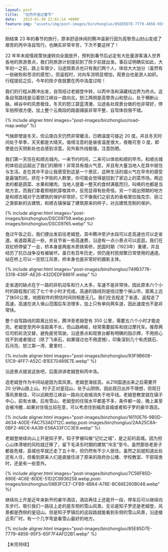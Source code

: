 ```yaml
---
layout: post
title:  "在丙中洛过春节"
date:   2023-01-30 22:01:14 +0800
feature-img: "assets/img/post-images/binzhongluo/85E85D7E-7779-4856-95F5-65F7F4AFD2B1.webp"
---
```

刚结束 23 年的春节的旅行，原本舒适休闲的腾冲温泉行因为高黎贡山封山变成了艰苦的丙中洛自驾行。也确实非常辛苦，下次不要这样了！

22 年年末疫情政策快速转向全面放开，预判到春节后必定有大批量游客涌入世界各地的旅游景点，我们将旅游计划提前到了除夕前就出发。事后证明确实如此，大年初一之前，路上车很少，沿途观景点也只有我们两个人，体验大大加分（虽然有一些破败和苍凉的感觉）。但返程时，对向车流明显增加，观景台也是游人如织。行程提前之后，今年的除夕夜就要在丙中洛度过啦！

我们的行程从腾冲出发，自驾经过老姆登中转，以丙中洛和滇藏线边界为终点。这条自驾路线是沿着怒江峡谷一路向北，怒江两侧是高黎贡山和怒山，处于横断山脉。峡谷中的风景极佳，冬天的怒江碧蓝清澈，沿途各处观景台做的也非常好，停车拍照很方便。加上整个云南段的路面铺装非常平整，自驾体验很不错。

{% include aligner.html images="post-images/binzhongluo/road-map.webp" %}


气候即使是冬天，但云南白天仍然非常暖活，日晒温度可接近 20 度。并且冬天时间处于旱季，天天都是大晴天。值得注意的是昼夜温差很大，夜晚可至 0 度，即使是白天阴影处也会感到凉意。另外紫外线极强，注意防晒。

我们第一天住在和顺古城内，一来节约时间，二来可以体验和顺的早市。和顺古城的体验远远超出了我们的期待！非常具有烟火气息，并且有大量当地人在其中居住与生活。走在其中不会让我感受到这是一个景区，这种生活的烟火气在早市的感受是最强烈的。挤在十字街的人群里，你可能会觉得是回到了家边上的菜市场。两边卖的都是蔬菜、水果和猪肉，当地人提着一整天的食材满载而归，叫唤的也都是当地方言。而我们拿着照相机穿梭其中，反而显得有些奇怪。另一个超出预期的地方是和顺古城对于古建筑的保护非常好。它不像我们之前去的香格里拉独克宗、丽江之类崭新的古建筑，和顺古镇保留了建筑原来的样子，对古建筑克制的保护。

{% include aligner.html images="post-images/binzhongluo/DSC09759.webp,post-images/binzhongluo/DSC09765.webp" %}

食过午饭之后，我们便出发前往老姆登。其中腾冲至泸水段可以走高速也可以走省道。省道距离近一些，并且节省一些高速费，沿途有一点小景点可以逛逛。我们在双虹桥停留了一会，桥本身是两座木质铁索桥，民国时期（1923年）重建，并且经历了抗日战争没有被破坏。虽已有百年历史，但仍是村民频繁日常使用的通道。站在桥上可以一览怒江风景，桥本身也是非常好的摄影主体。

{% include aligner.html images="post-images/binzhongluo/749B3776-3318-436F-AE26-432DEDF8861F.webp" %}

走省道的缺点在于一路的非机动车和行人太多，车速不是非常快，因此原本六个小时的路程我们花了七个半小时才完成。高速的路线则是绕过整个保山市，距离上远了快50公里，地图软件的预估时间则相差无几。我们在去程走了省道，返程走了高速，高速在进入保山范围后车流增多，加上只有单向两车道，因此速度也不是非常快。

整个自驾路线的距离比较长，腾冲至老姆登有 350 公里，需要五六个小时才能走完。老姆登至丙中洛距离不长，但山路崎岖，经常需要超车和绕过摩托车。推荐两位司机轮流交替，避免疲劳驾驶。沿途景点和观景台都有明确的指示牌，不用担心找不到或者错过（除了飞来石，如果错过也不用遗憾），印象深刻几个有虎跳石、石月亮、怒江第一湾、雾里村…

{% include aligner.html images="post-images/binzhongluo/93F9B608-51C9-4FF7-A52C-B1EE70489E7E.webp" %}

沿途景点就说这些吧，后面讲讲老姆登和丙中洛。

选老姆登作为中间站是因为其风景。老姆登海拔高，从219国道出来之后需要开 20 分钟山路上山。村子正对皇冠山，处于山阴侧，因此观日出并不理想，但观日落风景极佳，可以远眺怒江峡谷一路向北收缩消失于地平线。老姆登教堂就在镇子中心，前有水塘，后有雪山，老姆登的住宿水平都差不多，条件都一般，晚上甚至会被冷醒…如果对住宿比较在意，可以考虑住到福贡县城或者知子罗的豪华酒店。

{% include aligner.html images="post-images/binzhongluo/16110E76-9B0D-4634-A0DE-FAC753AD712C.webp,post-images/binzhongluo/2AA25C8A-0BF2-46C6-AA3B-E56A33FCC3E9.webp" %}

老姆登继续向山上开是知子罗。知子罗被叫做“记忆之城”，是之前的县城。因为担心山体滑坡的风险就迁移了，留下毛泽东时期的建筑“冷冻”至今。虽然那些老房子都是危楼，县城也早就迁走了五十年，但仍然有不少人居住。虽然之前就知道此处还有人住，但看到原来人们是直接住进了原来的政府办公楼、学校教室、干部宿舍时，还是有一些意外。

{% include aligner.html images="post-images/binzhongluo/7C56F85D-890E-4C6E-80DE-51D2C9936258.webp,post-images/binzhongluo/08B3FCE7-CFB9-4B84-A78E-BC66E260B048.webp" %}

继续向上开是近年来新开的豪华酒店，酒店再往上还能开一段，停车后可以继续向东步行。吸引我们一路往上走的是东侧的雪山风景。无论是知子罗还是老姆登，风景都是西侧的皇冠山。但是知子罗镇后的这段路就能看到东侧的雪山风景，沿途接近茶厂时，有一个几字弯是看雪山最好的地方。

{% include aligner.html images="post-images/binzhongluo/85E85D7E-7779-4856-95F5-65F7F4AFD2B1.webp" %}

【未完待续】
